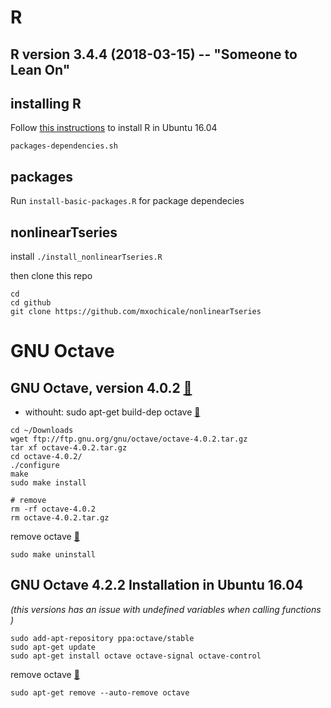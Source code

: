 

# R

## R version 3.4.4 (2018-03-15) -- "Someone to Lean On"

## installing R

Follow [this instructions](https://github.com/mxochicale/R/blob/master/upgradeR/installation-ubuntu1604.md) to install R in Ubuntu 16.04 


```
packages-dependencies.sh
```


## packages
Run `install-basic-packages.R` for package dependecies



##  nonlinearTseries


install `./install_nonlinearTseries.R`


then clone this repo

```
cd
cd github
git clone https://github.com/mxochicale/nonlinearTseries
```







# GNU Octave


## GNU Octave, version 4.0.2 [:link:](https://unix.stackexchange.com/questions/280195/how-to-install-octave-without-gui-in-ubuntu-16-0://unix.stackexchange.com/questions/280195/how-to-install-octave-without-gui-in-ubuntu-16-04)

* withouht: sudo apt-get build-dep octave [:link:](https://askubuntu.com/questions/730322/how-to-install-octave-in-ubuntu-14-04-using-terminal#comment1083602_730333)

```
cd ~/Downloads
wget ftp://ftp.gnu.org/gnu/octave/octave-4.0.2.tar.gz
tar xf octave-4.0.2.tar.gz
cd octave-4.0.2/
./configure
make 
sudo make install

# remove
rm -rf octave-4.0.2
rm octave-4.0.2.tar.gz 
```


remove octave [:link:](https://askubuntu.com/questions/814054/uninstalling-octave-from-ubuntu-16-04-lts)
```
sudo make uninstall

```


## GNU Octave 4.2.2 Installation in Ubuntu 16.04
*(this versions has an issue with undefined variables when calling functions )*

```
sudo add-apt-repository ppa:octave/stable
sudo apt-get update
sudo apt-get install octave octave-signal octave-control
```
remove octave [:link:](https://askubuntu.com/questions/814054/uninstalling-octave-from-ubuntu-16-04-lts) 
```
sudo apt-get remove --auto-remove octave
```






